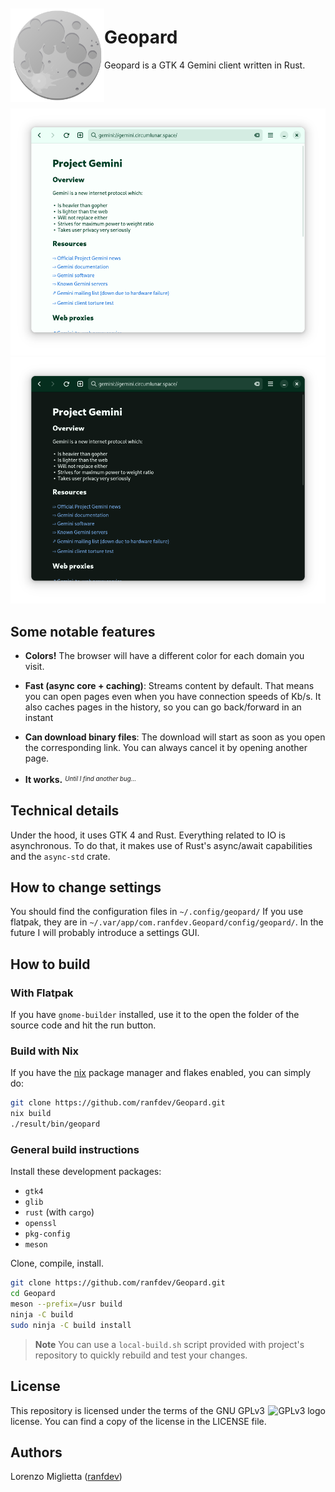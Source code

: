 <img src="data/icons/hicolor/scalable/apps/com.ranfdev.Geopard.svg" align="left" height="150px" vspace="10px">

Geopard
=======

Geopard is a GTK 4 Gemini client written in Rust.

<br>

![4-light](data/screenshots/4-light.png#gh-light-mode-only)
![4-dark](data/screenshots/4-dark.png#gh-dark-mode-only)

## Some notable features
- **Colors!**
  The browser will have a different color for each domain you visit.

- **Fast (async core + caching)**:
  Streams content by default. That means you can open pages even when you have
  connection speeds of Kb/s.
  It also caches pages in the history, so you can go back/forward in an instant

- **Can download binary files**:
  The download will start as soon as you open the corresponding link.
  You can always cancel it by opening another page.

- **It works.** <sup><sub>_Until I find another bug..._</sub></sup>

## Technical details
Under the hood, it uses GTK 4 and Rust. Everything related to IO is asynchronous.
To do that, it makes use of Rust's async/await capabilities and the `async-std` crate.

## How to change settings
You should find the configuration files in `~/.config/geopard/`
If you use flatpak, they are in `~/.var/app/com.ranfdev.Geopard/config/geopard/`.
In the future I will probably introduce a settings GUI.

## How to build

### With Flatpak
If you have `gnome-builder` installed, use it to the open the folder of the source
code and hit the run button.

### Build with Nix
If you have the [nix](https://nixos.org/) package manager and flakes enabled, you can simply do:

```sh
git clone https://github.com/ranfdev/Geopard.git
nix build
./result/bin/geopard
```

### General build instructions
Install these development packages:
- `gtk4`
- `glib`
- `rust` (with `cargo`)
- `openssl`
- `pkg-config`
- `meson`

Clone, compile, install.

```sh
git clone https://github.com/ranfdev/Geopard.git
cd Geopard
meson --prefix=/usr build
ninja -C build
sudo ninja -C build install
```

> **Note**
> You can use a `local-build.sh` script provided with project's repository to quickly rebuild and test your changes.

## License
<p>
<img src="https://www.gnu.org/graphics/gplv3-with-text-136x68.png" alt="GPLv3 logo" align="right">
This repository is licensed under the terms of the GNU GPLv3 license. You can find a copy of the license in the LICENSE file.
</p>

## Authors
Lorenzo Miglietta ([ranfdev](https://ranfdev.com))
